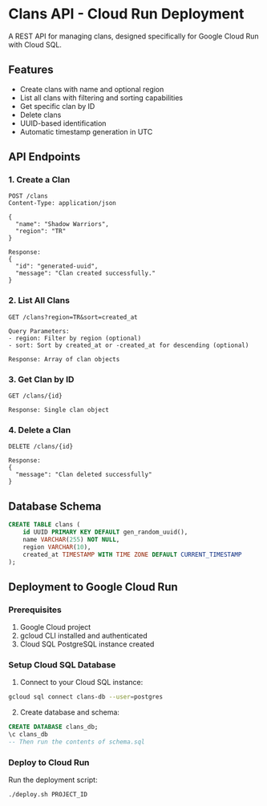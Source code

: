 # Clans API - Cloud Run Deployment

A REST API for managing clans, designed specifically for Google Cloud Run with Cloud SQL.

## Features

- Create clans with name and optional region
- List all clans with filtering and sorting capabilities
- Get specific clan by ID
- Delete clans
- UUID-based identification
- Automatic timestamp generation in UTC

## API Endpoints

### 1. Create a Clan
```
POST /clans
Content-Type: application/json

{
  "name": "Shadow Warriors",
  "region": "TR"
}

Response:
{
  "id": "generated-uuid",
  "message": "Clan created successfully."
}
```

### 2. List All Clans
```
GET /clans?region=TR&sort=created_at

Query Parameters:
- region: Filter by region (optional)
- sort: Sort by created_at or -created_at for descending (optional)

Response: Array of clan objects
```

### 3. Get Clan by ID
```
GET /clans/{id}

Response: Single clan object
```

### 4. Delete a Clan
```
DELETE /clans/{id}

Response:
{
  "message": "Clan deleted successfully"
}
```

## Database Schema

```sql
CREATE TABLE clans (
    id UUID PRIMARY KEY DEFAULT gen_random_uuid(),
    name VARCHAR(255) NOT NULL,
    region VARCHAR(10),
    created_at TIMESTAMP WITH TIME ZONE DEFAULT CURRENT_TIMESTAMP
);
```

## Deployment to Google Cloud Run

### Prerequisites
1. Google Cloud project
2. gcloud CLI installed and authenticated
3. Cloud SQL PostgreSQL instance created

### Setup Cloud SQL Database
1. Connect to your Cloud SQL instance:
```bash
gcloud sql connect clans-db --user=postgres
```

2. Create database and schema:
```sql
CREATE DATABASE clans_db;
\c clans_db
-- Then run the contents of schema.sql
```

### Deploy to Cloud Run

Run the deployment script:
```bash
./deploy.sh PROJECT_ID
```